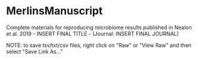 # MerlinsManuscript
Complete materials for reproducing microbiome results published in Nealon et al. 2019 - INSERT FINAL TITLE - (Journal: INSERT FINAL JOURNAL)



NOTE: to save tsv/txt/csv files, right click on "Raw" or "View Raw" and then select "Save Link As..."
